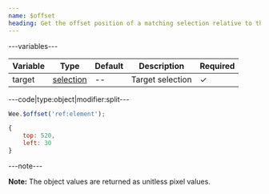 ```yaml
---
name: $offset
heading: Get the offset position of a matching selection relative to the document
---
```


---variables---

| Variable | Type | Default | Description | Required |
| -- | -- | -- | -- | -- |
| target | [selection](/script#selection) | -- | Target selection | ✓ |

---code|type:object|modifier:split---

```javascript
Wee.$offset('ref:element');
```

```javascript
{
	top: 520,
	left: 30
}
```

---note---

**Note:** The object values are returned as unitless pixel values.